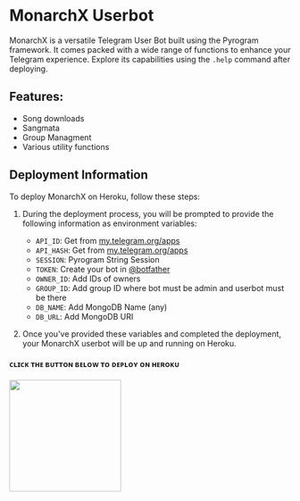 # MonarchX Userbot

MonarchX is a versatile Telegram User Bot built using the Pyrogram framework. It comes packed with a wide range of functions to enhance your Telegram experience. Explore its capabilities using the `.help` command after deploying.

## Features:
- Song downloads
- Sangmata
- Group Managment
- Various utility functions

## Deployment Information
To deploy MonarchX on Heroku, follow these steps:

1. During the deployment process, you will be prompted to provide the following information as environment variables:
   - `API_ID`: Get from [my.telegram.org/apps](https://my.telegram.org/apps)
   - `API_HASH`: Get from [my.telegram.org/apps](https://my.telegram.org/apps)
   - `SESSION`: Pyrogram String Session
   - `TOKEN`: Create your bot in [@botfather](https://t.me/botfather)
   - `OWNER_ID`: Add IDs of owners
   - `GROUP_ID`: Add group ID where bot must be admin and userbot must be there
   - `DB_NAME`: Add MongoDB Name (any)
   - `DB_URL`: Add MongoDB URI

2. Once you've provided these variables and completed the deployment, your MonarchX userbot will be up and running on Heroku.

<h4> ᴄʟɪᴄᴋ ᴛʜᴇ ʙᴜᴛᴛᴏɴ ʙᴇʟᴏᴡ ᴛᴏ ᴅᴇᴘʟᴏʏ ᴏɴ ʜᴇʀᴏᴋᴜ</h4>    
<p><a href="https://heroku.com/deploy?template=https://github.com/RipperHybrid/MonarchX"><img src="https://img.shields.io/badge/Deploy%20To%20Heroku-blueviolet?style=for-the-badge&logo=heroku" width="200""/></a></p>
